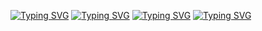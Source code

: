 <a href="https://git.io/typing-svg"><img src="https://readme-typing-svg.demolab.com?font=Fira+Code&weight=600&size=60&pause=4000&color=2262BD&repeat=true&random=false&width=3000&height=80&lines=_____________________" alt="Typing SVG" /></a>
<a href="https://git.io/typing-svg"><img src="https://readme-typing-svg.demolab.com?font=Fira+Code&weight=600&size=60&pause=4000&color=2262BD&repeat=true&random=false&width=3000&height=80&lines=_______________________________" alt="Typing SVG" /></a>
<a href="https://git.io/typing-svg"><img src="https://readme-typing-svg.demolab.com?font=Fira+Code&weight=600&size=60&pause=4000&color=2262BD&repeat=true&random=false&width=3000&height=80&lines=__________________________________________________" alt="Typing SVG" /></a>
<a href="https://git.io/typing-svg"><img src="https://readme-typing-svg.demolab.com?font=Fira+Code&weight=600&size=60&pause=4000&color=2262BD&repeat=true&random=false&width=3000&height=80&lines=_______________________________________________________________________________________________________________________________________________________________________" alt="Typing SVG" /></a>
